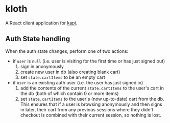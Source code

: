 # kloth

A React client application for [kapi](https://github.com/kiran-evans/kapi).

## Auth State handling

When the auth state changes, perform one of two actions:
- if `user` is `null` (i.e. user is visiting for the first time or has just signed out)
    1. sign in anonymously
    2. create new user in db (also creating blank cart)
    3. set `state.cartItems` to be an empty cart
- if `user` is an existing auth user (i.e. the user has just signed in)
    1. add the contents of the current `state.cartItems` to the user's cart in the db (both of which contain 0 or more items)
    2. set `state.cartItems` to the user's (now up-to-date) cart from the db. This ensures that if a user is browsing anonymously and then signs in later, their cart from any previous sessions where they didn't checkout is combined with their current session, so nothing is lost.